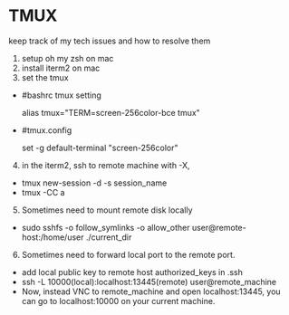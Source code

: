 # TMUX
keep track of my tech issues and how to resolve them

1. setup oh my zsh on mac
2. install iterm2 on mac
3. set the tmux
  - #bashrc tmux setting
      
      alias tmux="TERM=screen-256color-bce tmux"
  - #tmux.config
      
      set -g default-terminal "screen-256color"
4. in the iterm2, ssh to remote machine with -X, 
  - tmux new-session -d -s session_name
  - tmux -CC a

5. Sometimes need to mount remote disk locally
  - sudo sshfs -o follow_symlinks -o allow_other user@remote-host:/home/user ./current_dir

6. Sometimes need to forward local port to the remote port.
  - add local public key to remote host authorized_keys in .ssh 
  - ssh -L 10000(local):localhost:13445(remote) user@remote_machine
  - Now, instead VNC to remote_machine and open localhost:13445, you can go to localhost:10000 on your current machine.


